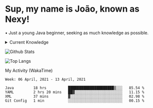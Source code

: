 <h1>Sup, my name is João, known as Nexy!</h1>
<p>• Just a young Java beginner, seeking as much knowledge as possible.</p>

<details>
  <summary>Current Knowledge</summary>
  <br>
  <p align="center">Most used Languages</p>
  <p align="center">
    <img alt="Java" src="https://img.shields.io/badge/java-%23ED8B00.svg?&style=for-the-badge&logo=java&logoColor=white"/>
    <img alt="TypeScript" src="https://img.shields.io/badge/typescript%20-%23007ACC.svg?&style=for-the-badge&logo=typescript&logoColor=white"/>
    <img alt="JavaScript" src="https://img.shields.io/badge/javascript%20-%23323330.svg?&style=for-the-badge&logo=javascript&logoColor=%23F7DF1E"/>
    <img alt="NodeJS" src="https://img.shields.io/badge/node.js%20-%2343853D.svg?&style=for-the-badge&logo=node.js&logoColor=white"/>
    <img alt="HTML5" src="https://img.shields.io/badge/html5%20-%23E34F26.svg?&style=for-the-badge&logo=html5&logoColor=white"/>
    <img alt="CSS3" src="https://img.shields.io/badge/css3%20-%231572B6.svg?&style=for-the-badge&logo=css3&logoColor=white"/>
  </p>
</details>

![Github Stats](https://github-readme-stats.vercel.app/api?username=nexxyy&show_icons=true&theme=onedark&hide_title=true)

![Top Langs](https://github-readme-stats.vercel.app/api/top-langs/?username=nexxyy&theme=onedark)

My Activity (WakaTime)
<!--START_SECTION:waka-->
```text
Week: 06 April, 2021 - 13 April, 2021

Java         18 hrs          █████████████████████▒░░░   85.54 % 
YAML         2 hrs 20 mins   ██▓░░░░░░░░░░░░░░░░░░░░░░   11.15 % 
XML          37 mins         ▓░░░░░░░░░░░░░░░░░░░░░░░░   02.98 % 
Git Config   1 min           ░░░░░░░░░░░░░░░░░░░░░░░░░   00.15 % 
```
<!--END_SECTION:waka-->
